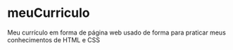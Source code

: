 # meuCurriculo
Meu currículo em forma de página web usado de forma para praticar meus conhecimentos de HTML e CSS
